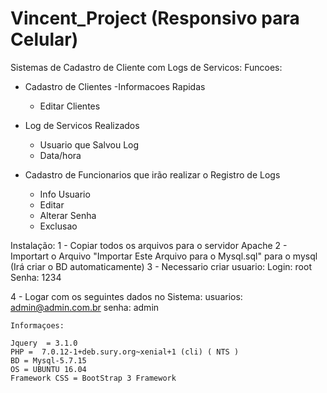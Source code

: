 # Vincent_Project (Responsivo para Celular)
Sistemas de Cadastro de Cliente com Logs de Servicos:
Funcoes:
  - Cadastro de Clientes
    -Informacoes Rapidas
    - Editar Clientes
  
  - Log de Servicos Realizados
    - Usuario que Salvou Log
    - Data/hora
  
  - Cadastro de Funcionarios que irão realizar o Registro de Logs
    - Info Usuario
    - Editar
    - Alterar Senha
    - Exclusao


Instalação:
1 - Copiar todos os arquivos para o servidor Apache
2 - Importart o Arquivo "Importar Este Arquivo para o Mysql.sql" para o mysql (Irá criar o BD automaticamente)
3 - Necessario criar usuario:
    Login: root
    Senha: 1234
    
4 - Logar com os seguintes dados no Sistema:
    usuarios: admin@admin.com.br
    senha: admin
    
    Informaçoes:
    
    Jquery  = 3.1.0
    PHP =  7.0.12-1+deb.sury.org~xenial+1 (cli) ( NTS )
    BD = Mysql-5.7.15
    OS = UBUNTU 16.04
    Framework CSS = BootStrap 3 Framework
    
